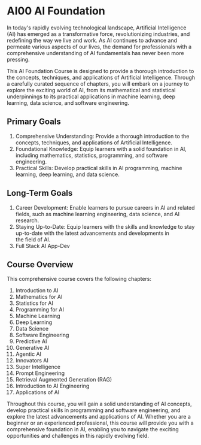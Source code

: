 # AI00 AI Foundation

In today's rapidly evolving technological landscape, Artificial Intelligence (AI) has emerged as a transformative force, revolutionizing industries, and redefining the way we live and work. As AI continues to advance and permeate various aspects of our lives, the demand for professionals with a comprehensive understanding of AI fundamentals has never been more pressing.

This AI Foundation Course is designed to provide a thorough introduction to the concepts, techniques, and applications of Artificial Intelligence. Through a carefully curated sequence of chapters, you will embark on a journey to explore the exciting world of AI, from its mathematical and statistical underpinnings to its practical applications in machine learning, deep learning, data science, and software engineering.

## Primary Goals
1. Comprehensive Understanding: Provide a thorough introduction to the concepts, techniques, and applications of Artificial Intelligence.
2. Foundational Knowledge: Equip learners with a solid foundation in AI, including mathematics, statistics, programming, and software engineering.
3. Practical Skills: Develop practical skills in AI programming, machine learning, deep learning, and data science.

## Long-Term Goals
1. Career Development: Enable learners to pursue careers in AI and related fields, such as machine learning engineering, data science, and AI research.
2. Staying Up-to-Date: Equip learners with the skills and knowledge to stay up-to-date with the latest advancements and developments in the field of AI.
3. Full Stack AI App-Dev


## Course Overview

This comprehensive course covers the following chapters:

1. Introduction to AI
2. Mathematics for AI
3. Statistics for AI
4. Programming for AI
5. Machine Learning
6. Deep Learning
7. Data Science
8. Software Engineering
9. Predictive AI
10. Generative AI
11. Agentic AI
12. Innovators AI
13. Super Intelligence
14. Prompt Engineering
15. Retrieval Augmented Generation (RAG)
16. Introduction to AI Engineering
17. Applications of AI

Throughout this course, you will gain a solid understanding of AI concepts, develop practical skills in programming and software engineering, and explore the latest advancements and applications of AI. Whether you are a beginner or an experienced professional, this course will provide you with a comprehensive foundation in AI, enabling you to navigate the exciting opportunities and challenges in this rapidly evolving field.
